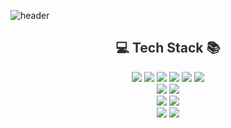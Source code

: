 
![header](https://capsule-render.vercel.app/api?type=soft&color=0:f7d0e8,50:eb7cae,100:d0729c&height=120&section=header&text=👋+Hi%2C+I'm+Hyewon.&fontSize=45&fontColor=FFFFFFFF&fontAlignY=50&animation=fadeIn)

<!-- [![Typing SVG](https://readme-typing-svg.herokuapp.com?font=Racing+Sans+One&size=40&duration=3500&pause=1000&color=6E6E6E&center=true&vCenter=true&width=800&height=50&lines=Hi+there%2C+I'm+Hyewon.👋)](https://git.io/typing-svg) -->
<!-- 2e2e2e -->
<h2 align="center" style="color:#2e2e2e">💻 Tech Stack 📚</h2>

<p align="center">
  <img src="https://img.shields.io/badge/html5-E34F26?style=flat-square&logo=html5&logoColor=white"> 
  <img src="https://img.shields.io/badge/css-1572B6?style=flat-square&logo=css3&logoColor=white"> 
  <img src="https://img.shields.io/badge/Vue.js-4FC08D?style=flat-square&logo=vuedotjs&logoColor=white"> 
  <img src="https://img.shields.io/badge/javascript-F7DF1E?style=flat-square&logo=javascript&logoColor=black">
  <img src="https://img.shields.io/badge/JQuery-0769AD?style=flat-square&logo=jquery&logoColor=white">
  <img src="https://img.shields.io/badge/Ajax-00758F?style=flat-square&logo=ajax&logoColor=white">
  <br>
  <img src="https://img.shields.io/badge/php-777BB4?style=flat-square&logo=php&logoColor=white"> 
  <img src="https://img.shields.io/badge/Java-007396?style=flat-square&logo=Java&logoColor=white"> 
  <br>
  <img src="https://img.shields.io/badge/apache-D22128?style=flat-square&logo=apache&logoColor=white">
  <img src="https://img.shields.io/badge/MariaDB-003545?style=flat-square&logo=MariaDB&logoColor=white"> 
  <br>
  <img src="https://img.shields.io/badge/Git-F05032?style=flat-square&logo=git&logoColor=white">
  <img src="https://img.shields.io/badge/GitHub-181717?style=flat-square&logo=github&logoColor=white">

</p>
